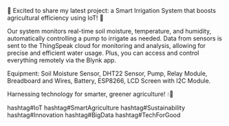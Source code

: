 🌱 Excited to share my latest project: a Smart Irrigation System that boosts agricultural efficiency using IoT! 🌾

Our system monitors real-time soil moisture, temperature, and humidity, automatically controlling a pump to irrigate as needed. Data from sensors is sent to the ThingSpeak cloud for monitoring and analysis, allowing for precise and efficient water usage. Plus, you can access and control everything remotely via the Blynk app.

Equipment: Soil Moisture Sensor, DHT22 Sensor, Pump, Relay Module, Breadboard and Wires, Battery, ESP8266, LCD Screen with I2C Module.

Harnessing technology for smarter, greener agriculture! 💧📡

hashtag#IoT hashtag#SmartAgriculture hashtag#Sustainability hashtag#Innovation hashtag#BigData hashtag#TechForGood
